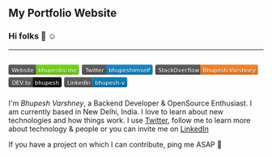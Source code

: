 ## My Portfolio Website



### Hi folks :wave: :relaxed:
---
[![website](https://raw.githubusercontent.com/Bhupesh-V/Bhupesh-V.github.io/master/images/website2.png)](https://bhupeshv.me/)
[![twitter](https://raw.githubusercontent.com/Bhupesh-V/Bhupesh-V.github.io/master/images/twitter.png)](https://www.twitter.com/bhupeshimself)
[![so](https://raw.githubusercontent.com/Bhupesh-V/Bhupesh-V.github.io/master/images/so.png)](https://stackoverflow.com/users/8209510/bhupesh-varshney)
[![devto](https://raw.githubusercontent.com/Bhupesh-V/Bhupesh-V.github.io/master/images/devto.png)](https://dev.to/bhupesh)
[![linkedin](https://raw.githubusercontent.com/Bhupesh-V/Bhupesh-V.github.io/master/images/linkedin.png)](https://www.linkedin.com/in/bhupesh-varshney-89a0b2171)
----

I'm *Bhupesh Varshney*, a Backend Developer & OpenSource Enthusiast.
I am currently based in New Delhi, India. I love to learn about new technologies and how things work.
I use [Twitter](https://www.twitter.com/bhupeshimself), follow me to learn more about technology & people or you can invite me on [LinkedIn](https://www.linkedin.com/in/bhupesh-v/)

If you have a project on which I can contribute, ping me ASAP :running:

